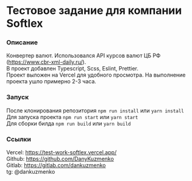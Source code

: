 # Тестовое задание для компании Softlex

### Описание
Конвертер валют. Использовался API курсов валют ЦБ РФ (https://www.cbr-xml-daily.ru/).  
В проект добавлен Typescript, Scss, Eslint, Prettier.   
Проект выложен на Vercel для удобного просмотра. На выполнение проекта ушло примерно 2-3 часа. 

### Запуск
После клонирования репозитория `npm run install` или `yarn install`  
Для запуска проекта `npm run start` или `yarn start`  
Для сборки билда `npm run build` или `yarn build`

### Ссылки
Vercel: https://test-work-softlex.vercel.app/  
Github: https://github.com/DanyKuzmenko  
Gitlab: https://gitlab.com/dankuzmenko  
tg: @dankuzmenko
